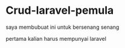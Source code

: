 # Crud-laravel-pemula
 saya membubuat ini untuk bersenang senang 

pertama kalian harus mempunyai laravel
